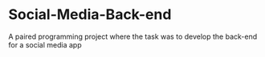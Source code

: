 # Social-Media-Back-end
A paired programming project where the task was to develop the back-end for a social media app
